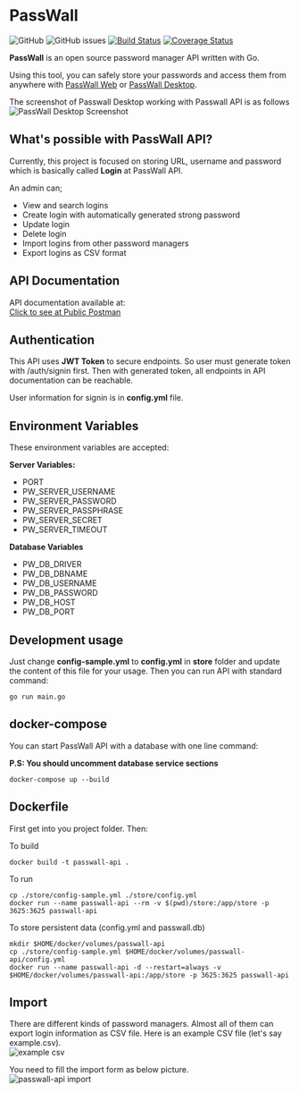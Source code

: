 # PassWall

![GitHub](https://img.shields.io/github/license/pass-wall/passwall-api)
![GitHub issues](https://img.shields.io/github/issues/pass-wall/passwall-api)
[![Build Status](https://travis-ci.org/pass-wall/passwall-api.svg?branch=master)](https://travis-ci.org/pass-wall/passwall-api) 
[![Coverage Status](https://coveralls.io/repos/github/pass-wall/passwall-api/badge.svg?branch=master)](https://coveralls.io/github/pass-wall/passwall-api?branch=master)

**PassWall** is an open source password manager API written with Go.

Using this tool, you can safely store your passwords and access them from anywhere with [PassWall Web](https://github.com/pass-wall/passwall-web) or [PassWall Desktop](https://github.com/pass-wall/passwall-desktop).

The screenshot of Passwall Desktop working with Passwall API is as follows  
![PassWall Desktop Screenshot](https://www.yakuter.com/wp-content/yuklemeler/PassWall-Desktop-Screenshot.png "PassWall Desktop")

## What's possible with PassWall API?

Currently, this project is focused on storing URL, username and password which is basically called **Login** at PassWall API.

An admin can;  
- View and search logins
- Create login with automatically generated strong password
- Update login
- Delete login
- Import logins from other password managers
- Export logins as CSV format


## API Documentation
API documentation available at:   
[Click to see at Public Postman](https://documenter.getpostman.com/view/3658426/SzYbyHXj)   

## Authentication
This API uses **JWT Token** to secure endpoints. So user must generate token with /auth/signin first. Then with generated token, all endpoints in API documentation can be reachable.  
  
User information for signin is in **config.yml** file.

## Environment Variables
These environment variables are accepted:

**Server Variables:**
- PORT
- PW_SERVER_USERNAME
- PW_SERVER_PASSWORD
- PW_SERVER_PASSPHRASE
- PW_SERVER_SECRET
- PW_SERVER_TIMEOUT  
  
**Database Variables**
- PW_DB_DRIVER
- PW_DB_DBNAME
- PW_DB_USERNAME
- PW_DB_PASSWORD
- PW_DB_HOST
- PW_DB_PORT

## Development usage
Just change **config-sample.yml** to **config.yml** in **store** folder and update the content of this file for your usage. Then you can run API with standard command:

```
go run main.go
```

## docker-compose

You can start PassWall API with a database with one line command:

**P.S: You should uncomment database service sections**

```
docker-compose up --build
```

## Dockerfile
First get into you project folder. Then:

To build
```
docker build -t passwall-api .
```

To run
```
cp ./store/config-sample.yml ./store/config.yml
docker run --name passwall-api --rm -v $(pwd)/store:/app/store -p 3625:3625 passwall-api
```

To store persistent data (config.yml and passwall.db)
```
mkdir $HOME/docker/volumes/passwall-api
cp ./store/config-sample.yml $HOME/docker/volumes/passwall-api/config.yml
docker run --name passwall-api -d --restart=always -v $HOME/docker/volumes/passwall-api:/app/store -p 3625:3625 passwall-api
```

## Import
There are different kinds of password managers. Almost all of them can export login information as CSV file. Here is an example CSV file (let's say example.csv).  
![example csv](https://www.yakuter.com/wp-content/yuklemeler/example-csv.png "Example CSV File")  
  
You need to fill the import form as below picture.  
![passwall-api import](https://www.yakuter.com/wp-content/yuklemeler/passwall-api-import-csv.png "Import Form and Request Example")
